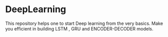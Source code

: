 # DeepLearning
This repository helps one to start Deep learning from the very basics.  Make you efficient in building LSTM , GRU and ENCODER-DECODER models.
